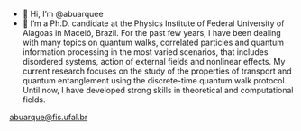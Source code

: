 - 👋 Hi, I’m @abuarquee
- 👀 I’m a Ph.D. candidate at the Physics Institute of Federal University of Alagoas in Maceió, Brazil. 
For the past few years, I have been dealing with many topics on quantum walks, 
correlated particles and quantum information processing in the most varied scenarios, that includes disordered systems, 
action of external fields and nonlinear effects. 
My current research focuses on the study of the properties of transport and quantum entanglement using the discrete-time quantum walk protocol. 
Until now, I have developed strong skills in theoretical and computational fields.

abuarque@fis.ufal.br

<!---
abuarquee/abuarquee is a ✨ special ✨ repository because its `README.md` (this file) appears on your GitHub profile.
You can click the Preview link to take a look at your changes.
--->
